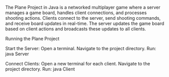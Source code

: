 The Plane Project in Java is a networked multiplayer game where a server manages a game board, handles client connections, and processes shooting actions. Clients connect to the server, send shooting commands, and receive board updates in real-time. The server updates the game board based on client actions and broadcasts these updates to all clients.

Running the Plane Project

Start the Server:
Open a terminal.
Navigate to the project directory.
Run: java Server

Connect Clients:
Open a new terminal for each client.
Navigate to the project directory.
Run: java Client
